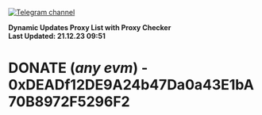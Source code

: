 [![Telegram channel](https://img.shields.io/endpoint?url=https://runkit.io/damiankrawczyk/telegram-badge/branches/master?url=https://t.me/n4z4v0d)](https://t.me/n4z4v0d) 

**Dynamic Updates Proxy List with Proxy Checker**  
**Last Updated: 21.12.23 09:51**

# DONATE (_any evm_) - 0xDEADf12DE9A24b47Da0a43E1bA70B8972F5296F2
